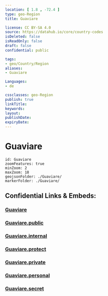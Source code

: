 ```yaml
---
location: [ 1.8 , -72.4 ] 
type: geo-Region
title: Guaviare

license: CC BY-SA 4.0
source: https://datahub.io/core/country-codes
isDeleted: false
isReadOnly: false
draft: false
confidential: public

tags:
- geo/Country/Region
aliases:
- Guaviare

Languages:
- de

cssclasses: geo-Region
publish: true
linkTitle: 
keywords: 
layout: 
publishDate: 
expiryDate: 
---
```


# Guaviare

```leaflet
id: Guaviare
zoomFeatures: true 
minZoom: 2 
maxZoom: 18
geojsonFolder: ./Guaviare/
markerFolder: ./Guaviare/
```


## Confidential Links & Embeds: 

### [Guaviare](/_Standards/Earth/Continent/America~South/Colombia/departments~Colombia/Guaviare.md) 

### [Guaviare.public](/_public/Earth/Continent/America~South/Colombia/departments~Colombia/Guaviare.public.md) 

### [Guaviare.internal](/_internal/Earth/Continent/America~South/Colombia/departments~Colombia/Guaviare.internal.md) 

### [Guaviare.protect](/_protect/Earth/Continent/America~South/Colombia/departments~Colombia/Guaviare.protect.md) 

### [Guaviare.private](/_private/Earth/Continent/America~South/Colombia/departments~Colombia/Guaviare.private.md) 

### [Guaviare.personal](/_personal/Earth/Continent/America~South/Colombia/departments~Colombia/Guaviare.personal.md) 

### [Guaviare.secret](/_secret/Earth/Continent/America~South/Colombia/departments~Colombia/Guaviare.secret.md)

